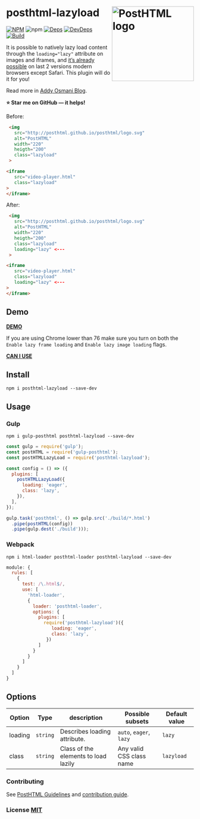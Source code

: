 # posthtml-lazyload <img align="right" width="220" height="200" title="PostHTML logo" src="http://posthtml.github.io/posthtml/logo.svg">

[![NPM][npm]][npm-url]
![npm](https://img.shields.io/npm/dt/posthtml-lazyload.svg)
[![Deps][deps]][deps-url]
[![DevDeps][dev-deps]][dev-deps-url]
[![Build][build]][build-badge]

 It is possible to natively lazy load content through the `loading="lazy"` attribute on images and iframes, and [it’s already possible](https://caniuse.com/#feat=loading-lazy-attr) on last 2 versions modern browsers except Safari. This plugin will do it for you!
 
 Read more in [Addy Osmani Blog](https://addyosmani.com/blog/lazy-loading/).
 
 **⭐️ Star me on GitHub — it helps!**
 
Before:
``` html
 <img 
   src="http://posthtml.github.io/posthtml/logo.svg" 
   alt="PostHTML" 
   width="220"
   heigth="200" 
   class="lazyload"
 > 

<iframe 
   src="video-player.html" 
   class="lazyload"
>
</iframe>
```

After:
``` html
 <img 
   src="http://posthtml.github.io/posthtml/logo.svg" 
   alt="PostHTML" 
   width="220"
   heigth="200" 
   class="lazyload"
   loading="lazy" <---
 > 

<iframe 
   src="video-player.html" 
   class="lazyload"
   loading="lazy" <---
>
</iframe>
```

## Demo
[**DEMO**](https://mathiasbynens.be/demo/img-loading-lazy)

If you are using Chrome lower than 76 make sure you turn on both the `Enable lazy frame loading` and `Enable lazy image loading` flags.

[**CAN I USE**](https://caniuse.com/#feat=loading-lazy-attr)

## Install

```npm
npm i posthtml-lazyload --save-dev
```

## Usage

### Gulp

```npm
npm i gulp-posthtml posthtml-lazyload --save-dev
```

```js
const gulp = require('gulp');
const postHTML = require('gulp-posthtml');
const postHTMLLazyLoad = require('posthtml-lazyload');

const config = () => ({
  plugins: [
    postHTMLLazyLoad({
      loading: 'eager',
      class: 'lazy',
    }),
  ],
});

gulp.task('posthtml', () => gulp.src('./build/*.html')
  .pipe(postHTML(config))
  .pipe(gulp.dest('./build')));
```

### Webpack
```npm
npm i html-loader posthtml-loader posthtml-lazyload --save-dev
```

```js
module: {
  rules: [
    {
      test: /\.html$/,
      use: [
        'html-loader',
        {
          loader: 'posthtml-loader',
          options: {
            plugins: [
              require('posthtml-lazyload')({
                 loading: 'eager',
                 class: 'lazy',
               })
            ]
          }
        }
      ]
    }
  ]
}
```

## Options

| Option | Type | description | Possible subsets | Default value |
| ------ | ------ | ------ | ------ | ------ |
 loading | `string` | Describes loading attribute. | `auto`, `eager`, `lazy` | `lazy` |
 class | `string` | Class of the elements to load lazily | Any valid CSS class name | `lazyload` |

### Contributing

See [PostHTML Guidelines](https://github.com/posthtml/posthtml/tree/master/docs) and [contribution guide](CONTRIBUTING.md).

### License [MIT](LICENSE)

[npm]: https://img.shields.io/npm/v/posthtml-lazyload.svg
[npm-url]: https://npmjs.com/package/posthtml-lazyload

[deps]: https://david-dm.org/posthtml/posthtml.svg
[deps-url]: https://david-dm.org/webistomin/posthtml-lazyload

[dev-deps]: https://david-dm.org/webistomin/posthtml-lazyload/dev-status.svg
[dev-deps-url]: https://david-dm.org/webistomin/posthtml-lazyload?type=dev

[style]: https://img.shields.io/badge/code%20style-standard-yellow.svg
[style-url]: http://standardjs.com/

[build]: https://github.com/webistomin/posthtml-lazyload/actions/workflows/ci.yml/badge.svg
[build-badge]: https://github.com/webistomin/posthtml-lazyload/actions/workflows/ci.yml
